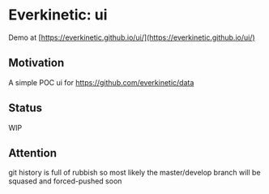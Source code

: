 # Everkinetic: ui

Demo at [https://everkinetic.github.io/ui/](https://everkinetic.github.io/ui/)

## Motivation

A simple POC ui for https://github.com/everkinetic/data

## Status

WIP

## Attention

git history is full of rubbish so most likely the master/develop branch will be squased and forced-pushed soon

